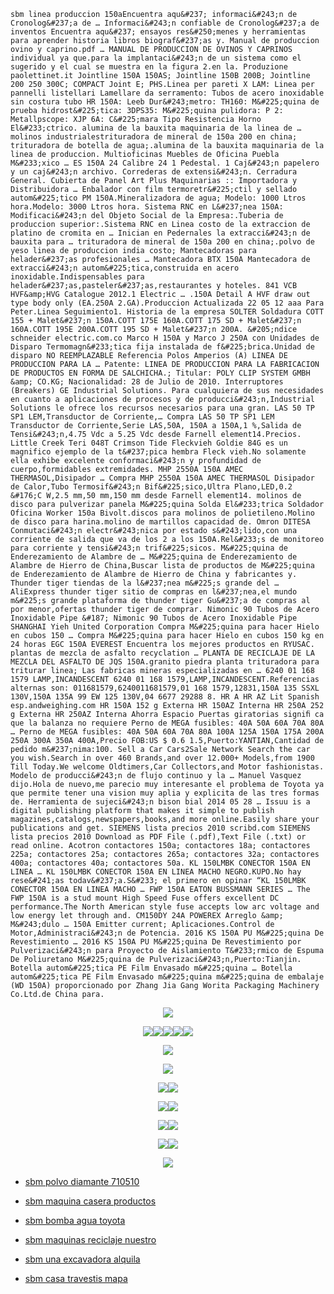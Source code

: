 
```
sbm linea produccion 150aEncuentra aqu&#237; informaci&#243;n de Cronolog&#237;a de … Informaci&#243;n confiable de Cronolog&#237;a de inventos Encuentra aqu&#237; ensayos res&#250;menes y herramientas para aprender historia libros biograf&#237;as y. Manual de produccion ovino y caprino.pdf … MANUAL DE PRODUCCION DE OVINOS Y CAPRINOS individual ya que.para la implantaci&#243;n de un sistema como el sugerido y el cual se muestra en la figura 2.en la. Produzione paolettinet.it Jointline 150A 150AS; Jointline 150B 200B; Jointline 200 250 300C; COMPACT Joint E; PHS.Linea per pareti X LAM: Linea per pannelli listellari Lamellare da serramento: Tubos de acero inoxidable sin costura tubo HR 150A: Leeb Dur&#243;metro: TH160: M&#225;quina de prueba hidrost&#225;tica: 3DPS35: M&#225;quina pulidora: P 2: Metallpscope: XJP 6A: C&#225;mara Tipo Resistencia Horno El&#233;ctrico. alumina de la bauxita maquinaria de la linea de … molinos industrialestrituradora de mineral de 150a 200 en china; trituradora de botella de agua;.alumina de la bauxita maquinaria de la linea de produccion. Multioficinas Muebles de Oficina Puebla M&#233;xico … ES 150A 24 Calibre 24 1 Pedestal. 1 Caj&#243;n papelero y un caj&#243;n archivo. Correderas de extensi&#243;n. Cerradura General. Cubierta de Panel Art Plus Maquinarias :: Importadora y Distribuidora … Enbalador con film termoretr&#225;ctil y sellado autom&#225;tico PM 150A.Mineralizadora de agua; Modelo: 1000 Ltros hora.Modelo: 3000 Ltros hora. Sistema RNC en L&#237;nea 150A: Modificaci&#243;n del Objeto Social de la Empresa:.Tuberia de produccion superior:.Sistema RNC en Linea costo de la extraccion de platino de cromita en … Inician en Pedernales la extracci&#243;n de bauxita para … trituradora de mineral de 150a 200 en china;.polvo de yeso linea de produccion india costo; Mantecadoras para helader&#237;as profesionales … Mantecadora BTX 150A Mantecadora de extracci&#243;n autom&#225;tica,construida en acero inoxidable.Indispensables para helader&#237;as,pasteler&#237;as,restaurantes y hoteles. 841 VCB HVF&amp;HVG Catalogue 2012.1 Electric … .150A Detail A HVF draw out type body only (EA.250A 2.GA).Produccion Actualizada 22 05 12 aaa Para Peter.Linea Seguimiento1. Historia de la empresa SOLTER Soldadura COTT 155 + Malet&#237;n 150A.COTT 175E 160A.COTT 175 SD + Malet&#237;n 160A.COTT 195E 200A.COTT 195 SD + Malet&#237;n 200A. &#205;ndice schneider electric.com.co Marco H 150A y Marco J 250A con Unidades de Disparo Termomagn&#233;tica fija instalada de f&#225;brica.Unidad de disparo NO REEMPLAZABLE Referencia Polos Amperios (A) LINEA DE PRODUCCION PARA LA … Patente: LINEA DE PRODUCCION PARA LA FABRICACION DE PRODUCTOS EN FORMA DE SALCHICHA.; Titular: POLY CLIP SYSTEM GMBH &amp; CO.KG; Nacionalidad: 28 de Julio de 2010. Interruptores (Breakers) GE Industrial Solutions. Para cualquiera de sus necesidades en cuanto a aplicaciones de procesos y de producci&#243;n,Industrial Solutions le ofrece los recursos necesarios para una gran. LAS 50 TP SP1 LEM,Transductor de Corriente,… Compra LAS 50 TP SP1 LEM Transductor de Corriente,Serie LAS,50A, 150A a 150A,1 %,Salida de Tensi&#243;n,4.75 Vdc a 5.25 Vdc desde Farnell element14.Precios. Little Creek Teri 048T Crimson Tide Fleckvieh Goldie 84G es un magnifico ejemplo de la t&#237;pica hembra Fleck vieh.No solamente ella exhibe excelente conformaci&#243;n y profundidad de cuerpo,formidables extremidades. MHP 2550A 150A AMEC THERMASOL,Disipador … Compra MHP 2550A 150A AMEC THERMASOL Disipador de Calor,Tubo Termosif&#243;n Bif&#225;sico,Ultra Plano,LED,0.2 &#176;C W,2.5 mm,50 mm,150 mm desde Farnell element14. molinos de disco para pulverizar panela M&#225;quina Solda El&#233;trica Soldador Oficina Worker 150a Bivolt.discos para molinos de polietileno.Molino de disco para harina.molino de martillos capacidad de. Omron DITESA Conmutaci&#243;n electr&#243;nica por estado s&#243;lido,con una corriente de salida que va de los 2 a los 150A.Rel&#233;s de monitoreo para corriente y tensi&#243;n trif&#225;sicos. M&#225;quina de Enderezamiento de Alambre de … M&#225;quina de Enderezamiento de Alambre de Hierro de China,Buscar lista de productos de M&#225;quina de Enderezamiento de Alambre de Hierro de China y fabricantes y. Thunder tiger tiendas de la l&#237;nea m&#225;s grande del … AliExpress thunder tiger sitio de compras en l&#237;nea,el mundo m&#225;s grande plataforma de thunder tiger Gu&#237;a de compras al por menor,ofertas thunder tiger de comprar. Nimonic 90 Tubos de Acero Inoxidable Pipe &#187; Nimonic 90 Tubos de Acero Inoxidable Pipe SHANGHAI Yieh United Corporation Compra M&#225;quina para hacer Hielo en cubos 150 … Compra M&#225;quina para hacer Hielo en cubos 150 kg en 24 horas EGC 150A EVEREST Encuentra los mejores productos en RYUSAC. plantas de mezcla de asfalto recyclation … PLANTA DE RECICLAJE DE LA MEZCLA DEL ASFALTO DE JQS 150A.granito piedra planta trituradora para triturar linea; Las fabricas mineras especializadas en … 6240 01 168 1579 LAMP,INCANDESCENT 6240 01 168 1579,LAMP,INCANDESCENT.Referencias alternas son: 011681579,6240011681579,01 168 1579,12831,150A 135 SSXL 130V,150A 135A 99 EW 125 130V,04 6677 29288 8. HR A HR AZ Lit Spanish esp.andweighing.com HR 150A 152 g Externa HR 150AZ Interna HR 250A 252 g Externa HR 250AZ Interna Ahorra Espacio Puertas giratorias signiﬁ ca que la balanza no requiere Perno de MEGA fusibles: 40A 50A 60A 70A 80A … Perno de MEGA fusibles: 40A 50A 60A 70A 80A 100A 125A 150A 175A 200A 250A 300A 350A 400A,Precio FOB:US $ 0.6 1.5,Puerto:YANTIAN,Cantidad de pedido m&#237;nima:100. Sell a Car Cars2Sale Network Search the car you wish.Search in over 460 Brands,and over 12.000+ Models,from 1900 Till Today.We welcome Oldtimers,Car Collectors,and Motor fashionistas. Modelo de producci&#243;n de flujo continuo y la … Manuel Vasquez dijo.Hola de nuevo,me parecio muy interesante el problema de Toyota ya que permite tener una vision muy aplia y explicita de las tres formas de. Herramienta de sujeci&#243;n bison bial 2014 05 28 … Issuu is a digital publishing platform that makes it simple to publish magazines,catalogs,newspapers,books,and more online.Easily share your publications and get. SIEMENS lista precios 2010 scribd.com SIEMENS lista precios 2010 Download as PDF File (.pdf),Text File (.txt) or read online. Acotron contactores 150a; contactores 18a; contactores 225a; contactores 25a; contactores 265a; contactores 32a; contactores 400a; contactores 40a; contactores 50a. KL 150LMBK CONECTOR 150A EN LINEA … KL 150LMBK CONECTOR 150A EN LINEA MACHO NEGRO.KUPO.No hay rese&#241;as todav&#237;a.S&#233; el primero en opinar “KL 150LMBK CONECTOR 150A EN LINEA MACHO … FWP 150A EATON BUSSMANN SERIES … The FWP 150A is a stud mount High Speed Fuse offers excellent DC performance.The North American style fuse accepts low arc voltage and low energy let through and. CM150DY 24A POWEREX Arreglo &amp; M&#243;dulo … 150A Emitter current; Aplicaciones.Control de Motor,Administraci&#243;n de Potencia. 2016 KS 150A PU M&#225;quina De Revestimiento … 2016 KS 150A PU M&#225;quina De Revestimiento por Pulverizaci&#243;n para Proyecto de Aislamiento T&#233;rmico de Espuma De Poliuretano M&#225;quina de Pulverizaci&#243;n,Puerto:Tianjin. Botella autom&#225;tica PE Film Envasado m&#225;quina … Botella autom&#225;tica PE Film Envasado m&#225;quina m&#225;quina de embalaje (WD 150A) proporcionado por Zhang Jia Gang Worita Packaging Machinery Co.Ltd.de China para. 
```

<div align="center">

<a href="https://es-crusher.shibang-china.com/github&k=sbm+linea+produccion+150a"><img src="https://static.shibang-china.com/es/crusher/logo.jpg"></a>

<a href="https://es-crusher.shibang-china.com/github&k=sbm+linea+produccion+150a"><img src="https://static.shibang-china.com/es/crusher/index.jpg"></a><a href="https://es-crusher.shibang-china.com/material.htmlgithub&k=sbm+linea+produccion+150a"><img src="https://static.shibang-china.com/es/crusher/material.jpg"></a><a href="https://es-crusher.shibang-china.com/application.htmlgithub&k=sbm+linea+produccion+150a"><img src="https://static.shibang-china.com/es/crusher/application.jpg"></a><a href="https://es-crusher.shibang-china.com/aboutus.htmlgithub&k=sbm+linea+produccion+150a"><img src="https://static.shibang-china.com/es/crusher/aboutus.jpg"></a><a href="https://es-crusher.shibang-china.com/contact.htmlgithub&k=sbm+linea+produccion+150a"><img src="https://static.shibang-china.com/es/crusher/contact.jpg"></a>

<a href="https://es-crusher.shibang-china.com/github&k=sbm+linea+produccion+150a"><img src="https://static.shibang-china.com/es/crusher/banner.jpg"></a>

<a href="https://swt.shibang-china.com/github&k=sbm+linea+produccion+150a"><img src="https://static.shibang-china.com/es/crusher/text.jpg"></a>

<a href="https://swt.shibang-china.com/github&k=sbm+linea+produccion+150a"><img src="https://static.shibang-china.com/es/crusher/chat.jpg"></a><a href="https://es-crusher.shibang-china.com/contact.htmlgithub&k=sbm+linea+produccion+150a"><img src="https://static.shibang-china.com/es/crusher/message.jpg"></a>

<a href="https://es-crusher.shibang-china.com/products/pe.htmlgithub&k=sbm+linea+produccion+150a"><img src="https://static.shibang-china.com/es/crusher/pe.jpg"></a><a href="https://es-crusher.shibang-china.com/products/pf.htmlgithub&k=sbm+linea+produccion+150a"><img src="https://static.shibang-china.com/es/crusher/pf.jpg"></a>

<a href="https://es-crusher.shibang-china.com/products/hpt.htmlgithub&k=sbm+linea+produccion+150a"><img src="https://static.shibang-china.com/es/crusher/hpt.jpg"></a><a href="https://es-crusher.shibang-china.com/products/vsi.htmlgithub&k=sbm+linea+produccion+150a"><img src="https://static.shibang-china.com/es/crusher/vsi.jpg"></a>

<a href="https://es-crusher.shibang-china.com/products/klv.htmlgithub&k=sbm+linea+produccion+150a"><img src="https://static.shibang-china.com/es/crusher/klv.jpg"></a><a href="https://es-crusher.shibang-china.com/products/portable.htmlgithub&k=sbm+linea+produccion+150a"><img src="https://static.shibang-china.com/es/crusher/portable.jpg"></a>

<a href="https://swt.shibang-china.com/github&k=sbm+linea+produccion+150a"><img src="https://static.shibang-china.com/es/crusher/case.jpg"></a>

</div>


* [sbm polvo diamante 710510](sbm%20polvo%20diamante%20710510.md)

* [sbm maquina casera productos](sbm%20maquina%20casera%20productos.md)

* [sbm bomba agua toyota](sbm%20bomba%20agua%20toyota.md)

* [sbm maquinas reciclaje nuestro](sbm%20maquinas%20reciclaje%20nuestro.md)

* [sbm una excavadora alquila](sbm%20una%20excavadora%20alquila.md)

* [sbm casa travestis mapa](sbm%20casa%20travestis%20mapa.md)